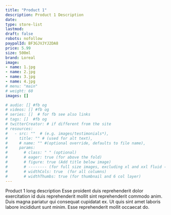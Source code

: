 ```yaml
---
title: "Product 1"
description: Product 1 Description
date: 
type: store-list
lastmod:
draft: false
robots: nofollow
paypalId: BF3GJVJYJ2DA8
price: 5.99
size: 500ml
brand: Loreal
image:
- name: 1.jpg
- name: 2.jpg
- name: 3.jpg
- name: 4.jpg
# menu: "main"
# weight: 60
images: []

# audio: [] #fb og
# videos: [] #fb og
# series: []  # for fb see also links
# tags: []  #fb og
# twitterCreator: # if different from the site
# resources:
#   - src: ""  # (e.g. images/testimonials*), 
#     title: "" # (used for alt text), 
#     # name: "" #(optional override, defaults to file name), 
#     params: 
#       # class: " " (optional)
#       # eager: true (for above the fold)
#       # figure: true (Add title below image)
#       # -------- (for full size images, excluding xl and xxl fluid - max container-xl)
#       # widthCols: true  (for all columns)   
#       # widthThumbs: true (for thumbnail and 6 col layer)
---
```

Product 1 long description Esse proident duis reprehenderit dolor exercitation id duis reprehenderit mollit sint reprehenderit commodo anim. Duis magna pariatur qui consequat cupidatat ex. Ut quis sint amet laboris labore incididunt sunt minim. Esse reprehenderit mollit occaecat do.
